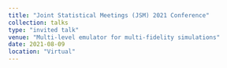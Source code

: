 ```yaml
---
title: "Joint Statistical Meetings (JSM) 2021 Conference"
collection: talks
type: "invited talk"
venue: "Multi-level emulator for multi-fidelity simulations"
date: 2021-08-09
location: "Virtual"
---
```

